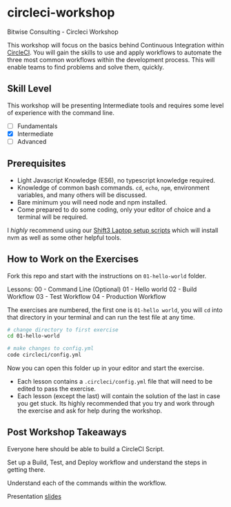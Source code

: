 # circleci-workshop
Bitwise Consulting - Circleci Workshop

This workshop will focus on the basics behind Continuous Integration within [CircleCI](https://circleci.com/docs/2.0/about-circleci/). You will gain the
skills to use and apply workflows to automate the three most common workflows within the development process. This will enable teams to find problems and solve them, quickly.

## Skill Level

This workshop will be presenting Intermediate tools and requires some level of experience with the command line.

- [ ] Fundamentals
- [x] Intermediate
- [ ] Advanced

## Prerequisites

- Light Javascript Knowledge (ES6), no typescript knowledge required.
- Knowledge of common bash commands. `cd`, `echo`, `npm`, environment variables, and many others will be discussed.
- Bare minimum you will need node and npm installed.
- Come prepared to do some coding, only your editor of choice and a terminal will be required.

I *highly* recommend using our [Shift3 Laptop setup
scripts](https://github.com/shift3/laptop) which will install nvm as well as
some other helpful tools.


## How to Work on the Exercises

Fork this repo and start with the instructions on `01-hello-world` folder.

Lessons:
00 - Command Line (Optional)
01 - Hello world
02 - Build Workflow
03 - Test Workflow
04 - Production Workflow

The exercises are numbered, the first one is `01-hello world`, you will `cd`
into that directory in your terminal and can run the test file at any time.

```bash
# change directory to first exercise
cd 01-hello-world

# make changes to config.yml
code circleci/config.yml
```

Now you can open this folder up in your editor and start the exercise.

- Each lesson contains a `.circleci/config.yml` file that will need to be edited to pass the exercise.
- Each lesson (except the last) will contain the solution of the last in case you get stuck. Its highly recommended that you try and work through the exercise and ask for help during the workshop.

## Post Workshop Takeaways
Everyone here should be able to build a CircleCI Script.

Set up a Build, Test, and Deploy workflow and understand the steps in getting there.

Understand each of the commands within the workflow.

Presentation [slides](https://docs.google.com/presentation/d/1k4cb-MnL7nGAMxiUd3FG2FDLAXLR3sm8UbjHJjRQ8pI/edit#slide=id.gcc4f38faa6_0_4)
